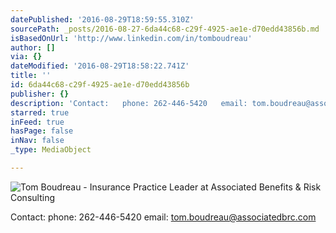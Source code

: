 ```yaml
---
datePublished: '2016-08-29T18:59:55.310Z'
sourcePath: _posts/2016-08-27-6da44c68-c29f-4925-ae1e-d70edd43856b.md
isBasedOnUrl: 'http://www.linkedin.com/in/tomboudreau'
author: []
via: {}
dateModified: '2016-08-29T18:58:22.741Z'
title: ''
id: 6da44c68-c29f-4925-ae1e-d70edd43856b
publisher: {}
description: 'Contact:   phone: 262-446-5420   email: tom.boudreau@associatedbrc.com'
starred: true
inFeed: true
hasPage: false
inNav: false
_type: MediaObject

---
```

![Tom Boudreau - Insurance Practice Leader at Associated Benefits & Risk Consulting](https://the-grid-user-content.s3-us-west-2.amazonaws.com/6b4abe28-2a25-4c47-ac41-c803812a3192.png)

Contact: phone: 262-446-5420 email: tom.boudreau@associatedbrc.com